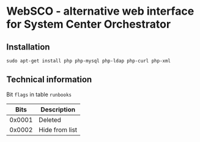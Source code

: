 # WebSCO - alternative web interface for System Center Orchestrator

## Installation

```
sudo apt-get install php php-mysql php-ldap php-curl php-xml
```


## Technical information

Bit `flags` in table `runbooks`

| Bits   | Description                               |
|--------|-------------------------------------------|
| 0x0001 | Deleted                                   |
| 0x0002 | Hide from list                            |
